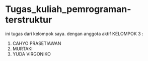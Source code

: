 # Tugas_kuliah_pemrograman-terstruktur
ini tugas dari kelompok saya. dengan anggota aktif
KELOMPOK 3 :
1. CAHYO PRASETIAWAN
2. MURTAKI
3. YUDA VIRGONIKO
